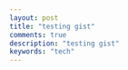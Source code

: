 ```yaml
---
layout: post
title: "testing gist"
comments: true
description: "testing gist"
keywords: "tech"
---
```


<pre id="show-json-from-git"></pre>

<script>
var url = 'https://raw.githubusercontent.com/pyaephyohein/python-email/master/main.py';
fetch(url)
.then(res => res.text())
.then((out) => {
  document.getElementById("show-json-from-git").innerText = out
})
.catch(err => { throw err });
</script>